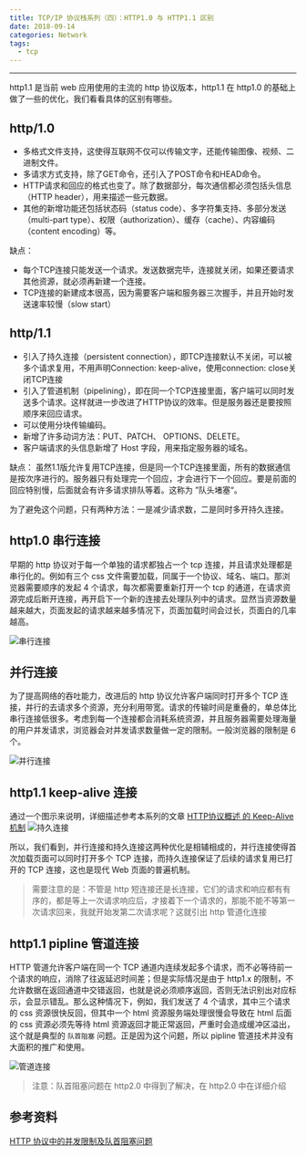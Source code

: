 ```yaml
---
title: TCP/IP 协议栈系列（四）：HTTP1.0 与 HTTP1.1 区别
date: 2018-09-14 
categories: Network
tags:
  - tcp
---
```

----------------------------------

http1.1 是当前 web 应用使用的主流的 http 协议版本，http1.1 在 http1.0 的基础上做了一些的优化，我们看看具体的区别有哪些。

## http/1.0
- 多格式文件支持，这使得互联网不仅可以传输文字，还能传输图像、视频、二进制文件。
- 多请求方式支持，除了GET命令，还引入了POST命令和HEAD命令。
- HTTP请求和回应的格式也变了。除了数据部分，每次通信都必须包括头信息（HTTP header），用来描述一些元数据。
- 其他的新增功能还包括状态码（status code）、多字符集支持、多部分发送（multi-part type）、权限（authorization）、缓存（cache）、内容编码（content encoding）等。

缺点：
- 每个TCP连接只能发送一个请求。发送数据完毕，连接就关闭，如果还要请求其他资源，就必须再新建一个连接。
- TCP连接的新建成本很高，因为需要客户端和服务器三次握手，并且开始时发送速率较慢（slow start）

## http/1.1
- 引入了持久连接（persistent connection），即TCP连接默认不关闭，可以被多个请求复用，不用声明Connection: keep-alive，使用connection: close关闭TCP连接
- 引入了管道机制（pipelining），即在同一个TCP连接里面，客户端可以同时发送多个请求。这样就进一步改进了HTTP协议的效率。但是服务器还是要按照顺序来回应请求。
- 可以使用分块传输编码。
- 新增了许多动词方法：PUT、PATCH、 OPTIONS、DELETE。
- 客户端请求的头信息新增了 Host 字段，用来指定服务器的域名。

缺点：
虽然1.1版允许复用TCP连接，但是同一个TCP连接里面，所有的数据通信是按次序进行的。服务器只有处理完一个回应，才会进行下一个回应。要是前面的回应特别慢，后面就会有许多请求排队等着。这称为 ”队头堵塞“。

为了避免这个问题，只有两种方法：一是减少请求数，二是同时多开持久连接。

## http1.0 串行连接
早期的 http 协议对于每一个单独的请求都独占一个 tcp 连接，并且请求处理都是串行化的。例如有三个 css 文件需要加载，同属于一个协议、域名、端口。那浏览器需要顺序的发起 4 个请求，每次都需要重新打开一个 tcp 的通道，在请求资源完成后断开连接，再开启下一个新的连接去处理队列中的请求。显然当资源数量越来越大，页面发起的请求越来越多情况下，页面加载时间会过长，页面白的几率越高。

![串行连接](/images/http1-cx.png)

## 并行连接
为了提高网络的吞吐能力，改进后的 http 协议允许客户端同时打开多个 TCP 连接，并行的去请求多个资源，充分利用带宽。请求的传输时间是重叠的，单总体比串行连接低很多。考虑到每一个连接都会消耗系统资源，并且服务器需要处理海量的用户并发请求，浏览器会对并发请求数量做一定的限制。一般浏览器的限制是 6 个。

![并行连接](/images/http1-bx.png)

## http1.1 keep-alive 连接
通过一个图示来说明，详细描述参考本系列的文章 [HTTP协议概述 的 Keep-Alive 机制](/network/TCP-IP-4.html)
![持久连接](/images/http1-cj.png)

所以，我们看到，并行连接和持久连接这两种优化是相辅相成的，并行连接使得首次加载页面可以同时打开多个 TCP 连接，而持久连接保证了后续的请求复用已打开的 TCP 连接，这也是现代 Web 页面的普遍机制。

> 需要注意的是：不管是 http 短连接还是长连接，它们的请求和响应都有有序的，都是等上一次请求响应后，才接着下一个请求的，那能不能不等第一次请求回来，我就开始发第二次请求呢？这就引出 http 管道化连接

## http1.1 pipline 管道连接
HTTP 管道允许客户端在同一个 TCP 通道内连续发起多个请求，而不必等待前一个请求的响应，消除了往返延迟时间差；但是实际情况是由于 http1.x 的限制，不允许数据在返回通道中交错返回，也就是说必须顺序返回，否则无法识别出对应标示，会显示错乱。那么这种情况下，例如，我们发送了 4 个请求，其中三个请求的 css 资源很快反回，但其中一个 html 资源服务端处理很慢会导致在 html 后面的 css 资源必须先等待 html 资源返回才能正常返回，严重时会造成缓冲区溢出，这个就是典型的 `队首阻塞` 问题。正是因为这个问题，所以 pipline 管道技术并没有大面积的推广和使用。

![管道连接](/images/http1-pipline.png)


> 注意：队首阻塞问题在 http2.0 中得到了解决，在 http2.0 中在详细介绍

## 参考资料
[HTTP 协议中的并发限制及队首阻塞问题](https://juejin.cn/post/6844903670979493901)